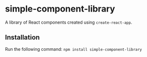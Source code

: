 # simple-component-library
A library of React components created using `create-react-app`.
## Installation
Run the following command:
`npm install simple-component-library`